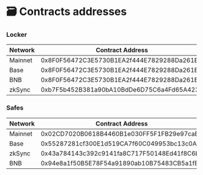 # 🗃️    Contracts addresses

### Locker

<table><thead><tr><th width="111.5">Network</th><th>Contract Address</th></tr></thead><tbody><tr><td>Mainnet</td><td>0x8F0F56472C3E5730B1EA2f444E7829288Da261E6</td></tr><tr><td>Base</td><td>0x8F0F56472C3E5730B1EA2f444E7829288Da261E6</td></tr><tr><td>BNB</td><td>0x8F0F56472C3E5730B1EA2f444E7829288Da261E6</td></tr><tr><td>zkSync</td><td>0xb7F5b452B381a90bA10BdDe6D75C6a4Fd65A4239</td></tr></tbody></table>



### Safes

<table><thead><tr><th width="114">Network</th><th>Contract Address</th></tr></thead><tbody><tr><td>Mainnet</td><td>0x02CD7020B0618B4460B1e030FF5F1FB29e97caB7</td></tr><tr><td>Base</td><td>0x55287281cf300E1d519CA7f60C049953bc13c0A5</td></tr><tr><td>zkSync</td><td>0x43a784143c392c9141fa8C717F50148Ed41f8C6b</td></tr><tr><td>BNB</td><td>0x94e8a1f50B5E78F54a91890ab10B75483CB5a1fB</td></tr></tbody></table>

###

###
